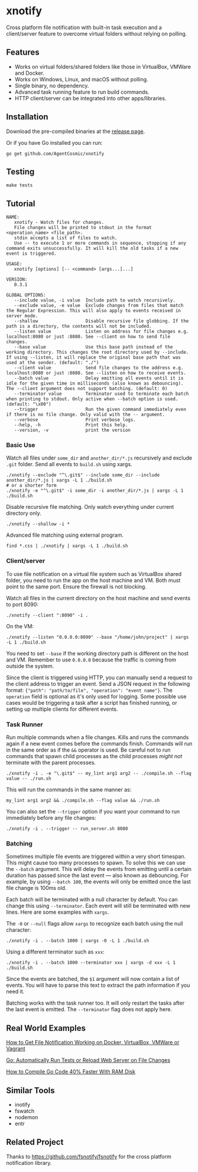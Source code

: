 # xnotify

Cross platform file notification with built-in task execution and a client/server feature to overcome virtual folders
without relying on polling.

## Features

- Works on virtual folders/shared folders like those in VirtualBox, VMWare and Docker.
- Works on Windows, Linux, and macOS without polling.
- Single binary, no dependency.
- Advanced task running feature to run build commands.
- HTTP client/server can be integrated into other apps/libraries.

## Installation

Download the pre-compiled binaries at the [release page](https://github.com/AgentCosmic/xnotify/releases).

Or if you have Go installed you can run:

```shell
go get github.com/AgentCosmic/xnotify
```

## Testing

```shell
make tests
```

## Tutorial

```
NAME:
   xnotify - Watch files for changes.
   File changes will be printed to stdout in the format <operation_name> <file_path>.
   stdin accepts a list of files to watch.
   Use -- to execute 1 or more commands in sequence, stopping if any command exits unsuccessfully. It will kill the old tasks if a new event is triggered.

USAGE:
   xnotify [options] [-- <command> [args...]...]

VERSION:
   0.3.1

GLOBAL OPTIONS:
   --include value, -i value  Include path to watch recursively.
   --exclude value, -e value  Exclude changes from files that match the Regular Expression. This will also apply to events received in server mode.
   --shallow                  Disable recursive file globbing. If the path is a directory, the contents will not be included.
   --listen value             Listen on address for file changes e.g. localhost:8080 or just :8080. See --client on how to send file changes.
   --base value               Use this base path instead of the working directory. This changes the root directory used by --include. If using --listen, it will replace the original base path that was used at the sender. (default: "./")
   --client value             Send file changes to the address e.g. localhost:8080 or just :8080. See --listen on how to receive events.
   --batch value              Delay emitting all events until it is idle for the given time in milliseconds (also known as debouncing). The --client argument does not support batching. (default: 0)
   --terminator value         Terminator used to terminate each batch when printing to stdout. Only active when --batch option is used. (default: "\x00")
   --trigger                  Run the given command immediately even if there is no file change. Only valid with the -- argument.
   --verbose                  Print verbose logs.
   --help, -h                 Print this help.
   --version, -v              print the version
```

### Basic Use

Watch all files under `some_dir` and `another_dir/*.js` recursively and exclude `.git` folder. Send all events to
`build.sh` using xargs.

```shell
./xnotify --exclude "^\.git$" --include some_dir --include another_dir/*.js | xargs -L 1 ./build.sh
# or a shorter form
./xnotify -e "^\.git$" -i some_dir -i another_dir/*.js | xargs -L 1 ./build.sh
```

Disable recursive file matching. Only watch everything under current directory only.

```shell
./xnotify --shallow -i *
```

Advanced file matching using external program.

```shell
find *.css | ./xnotify | xargs -L 1 ./build.sh
```

### Client/server

To use file notification on a virtual file system such as VirtualBox shared folder, you need to run the app on the
host machine and VM. Both must point to the same port. Ensure the firewall is not blocking.

Watch all files in the current directory on the host machine and send events to port 8090:

```shell
./xnotify --client ":8090" -i .
```

On the VM:

```shell
./xnotify --listen "0.0.0.0:8090" --base "/home/john/project" | xargs -L 1 ./build.sh
```

You need to set `--base` if the working directory path is different on the host and VM. Remember to use `0.0.0.0`
because the traffic is coming from outside the system.

Since the client is triggered using HTTP, you can manually send a request to the client address to trigger an event.
Send a JSON request in the following format: `{"path": "path/to/file", "operation": "event name"}`. The `operation`
field is optional as it's only used for logging. Some possible use cases would be triggering a task after a script has
finished running, or setting up multiple clients for different events.

### Task Runner

Run multiple commands when a file changes. Kills and runs the commands again if a new event comes before the commands
finish. Commands will run in
the same order as if the `&&` operator is used. Be careful not to run commands that spawn child processes as the child
processes _might not_ terminate with the parent processes.

```shell
./xnotify -i . -e "\.git$" -- my_lint arg1 arg2 -- ./compile.sh --flag value -- ./run.sh
```

This will run the commands in the same manner as:

```shell
my_lint arg1 arg2 && ./compile.sh --flag value && ./run.sh
```

You can also set the `--trigger` option if you want your command to run immediately before any file changes:

```shell
./xnotify -i . --trigger -- run_server.sh 8080
```

### Batching

Sometimes multiple file events are triggered within a very short timespan. This might cause too many processes to
spawn. To solve this we can use the `--batch` argument. This will delay the events from emitting until a certain
duration has passed since the last event &mdash; also known as debouncing. For example, by using `--batch 100`, the
events will only be emitted once the last file change is 100ms old.

Each batch will be terminated with a null character by default. You can change this using `--terminator`. Each event
will still be terminated with new lines. Here are some examples with `xargs`.

The `-0` or `--null` flags allow `xargs` to recognize each batch using the null character:

```shell
./xnotify -i . --batch 1000 | xargs -0 -L 1 ./build.sh
```

Using a different terminator such as `xxx`:

```shell
./xnotify -i . --batch 1000 --terminator xxx | xargs -d xxx -L 1 ./build.sh
```

Since the events are batched, the `$1` argument will now contain a list of events. You will have to parse this text to
extract the path information if you need it.

Batching works with the task runner too. It will only restart the tasks after the last event is emitted. The
`--terminator` flag does not apply here.

## Real World Examples

[How to Get File Notification Working on Docker, VirtualBox, VMWare or Vagrant](https://daltontan.com/file-notification-docker-virtualbox-vmware-vagrant/27)

[Go: Automatically Run Tests or Reload Web Server on File Changes](https://daltontan.com/automatically-run-tests-reload-web-server-on-file-changes/26)

[How to Compile Go Code 40% Faster With RAM Disk](https://daltontan.com/how-to-compile-go-code-faster-with-ram-disk/24)

## Similar Tools

- inotify
- fswatch
- nodemon
- entr

## Related Project

Thanks to https://github.com/fsnotify/fsnotify for the cross platform notification library.
